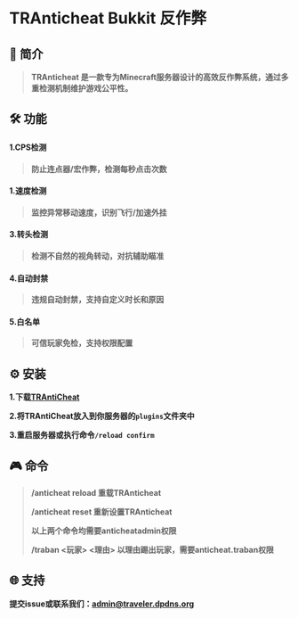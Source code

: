 # TRAnticheat Bukkit 反作弊
## 📖 简介
> **TRAnticheat 是一款专为Minecraft服务器设计的高效反作弊系统，通过多重检测机制维护游戏公平性。**
## 🛠️ 功能
#### 1.CPS检测
> **防止连点器/宏作弊，检测每秒点击次数**

#### 1.速度检测
> **监控异常移动速度，识别飞行/加速外挂**

#### 3.转头检测
> **检测不自然的视角转动，对抗辅助瞄准**

#### 4.自动封禁
> **违规自动封禁，支持自定义时长和原因**

#### 5.白名单
> **可信玩家免检，支持权限配置**
##  ⚙️ 安装
**1.下载[TRAntiCheat](https://github.com/Traveler114514/TRAnticheat/releases)**

**2.将TRAntiCheat放入到你服务器的`plugins`文件夹中**

**3.重启服务器或执行命令`/reload confirm`**
## 🎮 命令
> **/anticheat reload 重载TRAnticheat**
> 
> **/anticheat reset 重新设置TRAnticheat**
>
> **以上两个命令均需要anticheatadmin权限**
>
> **/traban <玩家> <理由> 以理由踢出玩家，需要anticheat.traban权限**
## 🌐 支持
**提交issue或联系我们：admin@traveler.dpdns.org**
